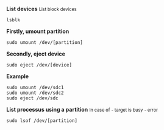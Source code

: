 **List devices**
<small>List block devices</small>
```shell
lsblk
```

**Firstly, umount partition**
```shell
sudo umount /dev/[partition]
```

**Secondly, eject device**
```shell
sudo eject /dev/[device]
```

**Example**
```shell
sudo umount /dev/sdc1
sudo umount /dev/sdc2
sudo eject /dev/sdc
```

**List processus using a partition**
<small>In case of - target is busy - error</small>
```shell
sudo lsof /dev/[partition]
```

